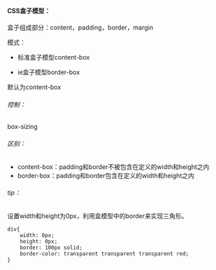 #### CSS盒子模型：

盒子组成部分：content，padding，border，margin

模式：

- 标准盒子模型content-box

- ie盒子模型border-box

默认为content-box

###### 控制：

box-sizing

###### 区别：

- content-box：padding和border不被包含在定义的width和height之内
-  border-box：padding和border包含在定义的width和height之内



###### tip：

设置width和height为0px，利用盒模型中的border来实现三角形。

```
div{
	width: 0px;
	height: 0px;
	border: 100px solid;
	border-color: transparent transparent transparent red;
}
```

